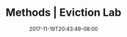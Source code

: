 ---
title: "Methods | Eviction Lab"
date: 2017-11-19T20:43:49-08:00
type: meta
h1: Methods
childof: methods
li1: GO TO SECTION
li2: Methods FAQ
li3: 'Download Full Report (PDF)'
---